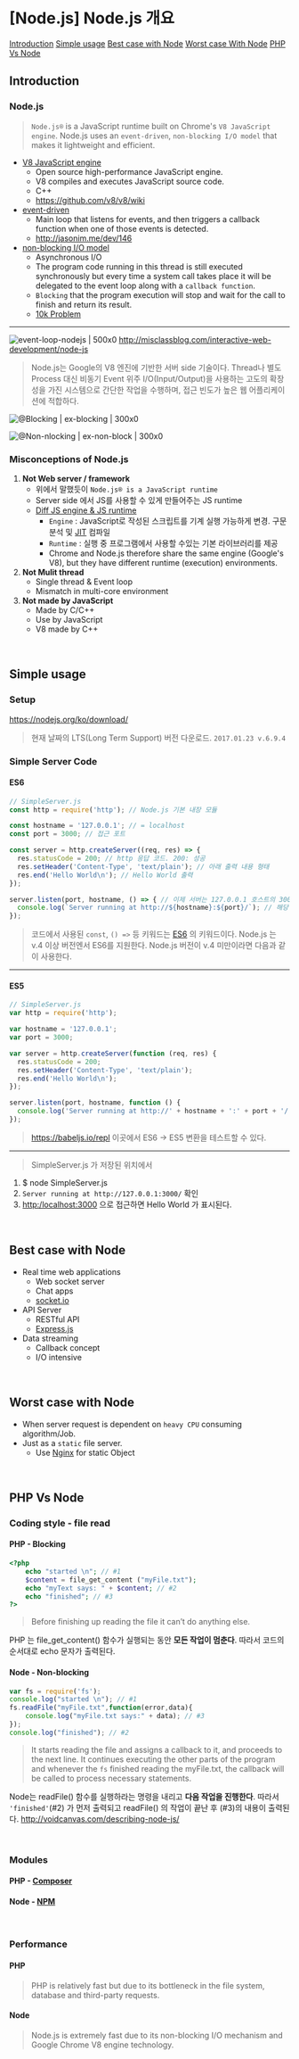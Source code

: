 # [Node.js] Node.js 개요

[Introduction](#introduction)
[Simple usage](#simple-usage)
[Best case with Node](#best-case-with-node)
[Worst case With Node](#worst-case-with-node)
[PHP Vs Node](#php-vs-node)

## Introduction

### Node.js
> `Node.js®` is a JavaScript runtime built on Chrome's `V8 JavaScript engine`.
Node.js uses an `event-driven`, `non-blocking I/O model` that makes it lightweight and efficient.

- [V8 JavaScript engine][1]
    -  Open source high-performance JavaScript engine.
    -  V8 compiles and executes JavaScript source code.
    -  C++
    -  https://github.com/v8/v8/wiki
- [event-driven][2]
    - Main loop that listens for events, and then triggers a callback function when one of those events is detected.
    - http://jasonim.me/dev/146
- [non-blocking I/O model][3]
    - Asynchronous I/O
    - The program code running in this thread is still executed synchronously but every time a system call takes place it will be delegated to the event loop along with a `callback function`.
    - `Blocking` that the program execution will stop and wait for the call to finish and return its result.
    - [10k Problem][4]

---

![event-loop-nodejs | 500x0](https://cloud.githubusercontent.com/assets/9030565/22196509/d49716b4-e190-11e6-91c1-75710cc1dbd2.jpg)
http://misclassblog.com/interactive-web-development/node-js

> Node.js는 Google의 V8 엔진에 기반한 서버 side 기술이다. Thread나 별도 Process 대신 비동기 Event 위주 I/O(Input/Output)을 사용하는 고도의 확장성을 가진 시스템으로 간단한 작업을 수행하며, 접근 빈도가 높은 웹 어플리케이션에 적합하다.

![@Blocking | ex-blocking | 300x0](https://cloud.githubusercontent.com/assets/9030565/22273362/b1407e36-e2e3-11e6-8d87-103ffd0cce54.jpg)


![@Non-nlocking | ex-non-block | 300x0](https://cloud.githubusercontent.com/assets/9030565/22273375/c0005432-e2e3-11e6-9022-84650ee24bb3.jpg)


### Misconceptions  of Node.js
1. **Not Web server / framework**
    - 위에서 말했듯이 `Node.js® is a JavaScript runtime`
    - Server side 에서 JS를 사용할 수 있게 만들어주는 JS runtime
    - [Diff JS engine & JS runtime][5]
        -  `Engine` : JavaScript로 작성된 스크립트를 기계 실행 가능하게 변경. 구문 분석 및 [JIT][6] 컴파일
        -  `Runtime` : 실행 중 프로그램에서 사용할 수있는 기본 라이브러리를 제공
        -  Chrome and Node.js therefore share the same engine (Google's V8), but they have different runtime (execution) environments.
2. **Not Mulit thread**
    - Single thread & Event loop
    - Mismatch in multi-core environment
3. **Not made by JavaScript**
    - Made by C/C++
    - Use by JavaScript
    - V8 made by C++

<br>

## Simple usage

### Setup

https://nodejs.org/ko/download/
> 현재 날짜의 LTS(Long Term Support) 버전 다운로드. `2017.01.23 v.6.9.4`

### Simple Server Code

#### ES6
```javascript
// SimpleServer.js
const http = require('http'); // Node.js 기본 내장 모듈

const hostname = '127.0.0.1'; // = localhost
const port = 3000; // 접근 포트

const server = http.createServer((req, res) => {
  res.statusCode = 200; // http 응답 코드. 200: 성공
  res.setHeader('Content-Type', 'text/plain'); // 아래 출력 내용 형태
  res.end('Hello World\n'); // Hello World 출력
});

server.listen(port, hostname, () => { // 이제 서버는 127.0.0.1 호스트의 3000 포트로 들어오는 요청을 기다린다.
  console.log(`Server running at http://${hostname}:${port}/`); // 해당 이벤트(listen) 발생시 터미널에 출력
});
```

> 코드에서 사용된 `const`, `() =>` 등 키워드는 [ES6][7] 의 키워드이다.
Node.js 는 v.4 이상 버전엔서 ES6를 지원한다. Node.js 버전이 v.4 미만이라면 다음과 같이 사용한다.

---

#### ES5
```javascript
// SimpleServer.js
var http = require('http');

var hostname = '127.0.0.1';
var port = 3000;

var server = http.createServer(function (req, res) {
  res.statusCode = 200;
  res.setHeader('Content-Type', 'text/plain');
  res.end('Hello World\n');
});

server.listen(port, hostname, function () {
  console.log('Server running at http://' + hostname + ':' + port + '/');
});
```

> https://babeljs.io/repl 이곳에서 ES6 -> ES5 변환을 테스트할 수 있다.

---

> SimpleServer.js 가 저장된 위치에서
1. $ node SimpleServer.js
1. `Server running at http://127.0.0.1:3000/` 확인
1. [http:/localhost:3000](http:/localhost:3000) 으로 접근하면 Hello World 가 표시된다.

>

<br>

## Best case with Node

- Real time web applications
    - Web socket server
    - Chat apps
    - [socket.io][8]
- API Server
    - RESTful API
    - [Express.js][9]
- Data streaming
    - Callback concept
    - I/O intensive

<br>

## Worst case with Node

- When server request is dependent on `heavy CPU` consuming algorithm/Job.
- Just as a `static` file server.
    - Use [Nginx][10] for static Object   

<br>

## PHP Vs Node

### Coding style - file read

#### PHP - Blocking
```php
<?php
    echo "started \n"; // #1
    $content = file_get_content ("myFile.txt");
    echo "myText says: " + $content; // #2
    echo "finished"; // #3
?>
```
> Before finishing up reading the file it can’t do anything else.
>
PHP 는 file_get_content() 함수가 실행되는 동안 **모든 작업이 멈춘다**.
따라서 코드의 순서대로 echo 문자가 출력된다.

#### Node - Non-blocking
```javascript
var fs = require('fs');
console.log("started \n"); // #1
fs.readFile("myFile.txt",function(error,data){
    console.log("myFile.txt says:" + data); // #3
});
console.log("finished"); // #2
```
> It starts reading the file and assigns a callback to it, and proceeds to the next line. It continues executing the other parts of the program and whenever the `fs` finished reading the myFile.txt, the callback will be called to process necessary statements.
>
Node는 readFile() 함수를 실행하라는 명령을 내리고 **다음 작업을 진행한다**.
따라서 `'finished'`(#2) 가 먼저 출력되고 readFile() 의 작업이 끝난 후 (#3)의 내용이 출력된다.
http://voidcanvas.com/describing-node-js/

<br>

### Modules
#### PHP - [Composer][11]
#### Node - [NPM][12]

<br>

### Performance
#### PHP
> PHP is relatively fast but due to its bottleneck in the file system, database and third-party requests.

#### Node
> Node.js is extremely fast due to its non-blocking I/O mechanism and Google Chrome V8 engine technology.



  [1]: https://developers.google.com/v8/
  [2]: https://en.wikipedia.org/wiki/Event-driven_programming
  [3]: https://en.wikipedia.org/wiki/Asynchronous_I/O
  [4]: https://en.wikipedia.org/wiki/C10k_problem
  [5]: https://www.quora.com/What-is-the-difference-between-javascript-engine-and-javascript-runtime
  [6]: https://ko.wikipedia.org/wiki/JIT_%EC%BB%B4%ED%8C%8C%EC%9D%BC
  [7]: http://www.ecma-international.org/ecma-262/6.0/
  [8]: http://socket.io/
  [9]: http://expressjs.com/
  [10]: https://www.nginx.com/
  [11]: https://getcomposer.org/
  [12]: https://www.npmjs.com/
